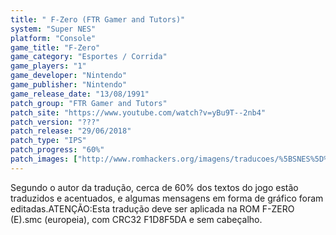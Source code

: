 ```yaml
---
title: " F-Zero (FTR Gamer and Tutors)"
system: "Super NES"
platform: "Console"
game_title: "F-Zero"
game_category: "Esportes / Corrida"
game_players: "1"
game_developer: "Nintendo"
game_publisher: "Nintendo"
game_release_date: "13/08/1991"
patch_group: "FTR Gamer and Tutors"
patch_site: "https://www.youtube.com/watch?v=yBu9T--2nb4"
patch_version: "???"
patch_release: "29/06/2018"
patch_type: "IPS"
patch_progress: "60%"
patch_images: ["http://www.romhackers.org/imagens/traducoes/%5BSNES%5D%20F-ZERO%20-%20FTR%20Gamer%20-%201.png","http://www.romhackers.org/imagens/traducoes/%5BSNES%5D%20F-ZERO%20-%20FTR%20Gamer%20-%202.png","http://www.romhackers.org/imagens/traducoes/%5BSNES%5D%20F-ZERO%20-%20FTR%20Gamer%20-%203.png"]
---
```

Segundo o autor da tradução, cerca de 60% dos textos do jogo estão traduzidos e acentuados, e algumas mensagens em forma de gráfico foram editadas.ATENÇÃO:Esta tradução deve ser aplicada na ROM F-ZERO (E).smc (europeia), com CRC32 F1D8F5DA e sem cabeçalho.